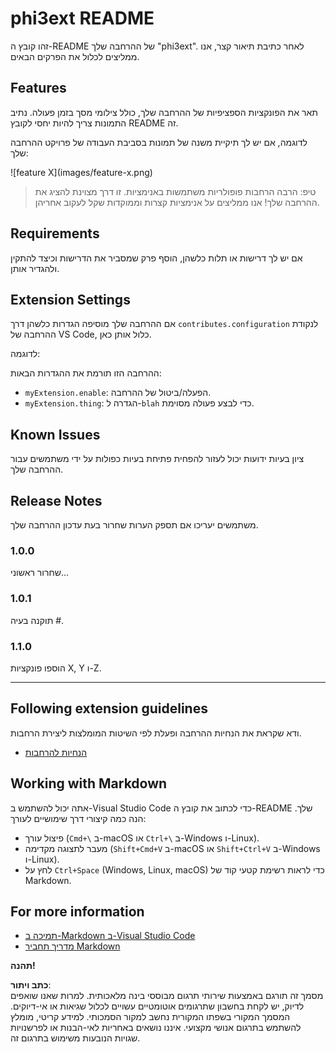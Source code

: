 # phi3ext README

זהו קובץ ה-README של ההרחבה שלך "phi3ext". לאחר כתיבת תיאור קצר, אנו ממליצים לכלול את הפרקים הבאים.

## Features

תאר את הפונקציות הספציפיות של ההרחבה שלך, כולל צילומי מסך בזמן פעולה. נתיב התמונות צריך להיות יחסי לקובץ README זה.

לדוגמה, אם יש לך תיקיית משנה של תמונות בסביבת העבודה של פרויקט ההרחבה שלך:

\!\[feature X\]\(images/feature-x.png\)

> טיפ: הרבה הרחבות פופולריות משתמשות באנימציות. זו דרך מצוינת להציג את ההרחבה שלך! אנו ממליצים על אנימציות קצרות וממוקדות שקל לעקוב אחריהן.

## Requirements

אם יש לך דרישות או תלות כלשהן, הוסף פרק שמסביר את הדרישות וכיצד להתקין ולהגדיר אותן.

## Extension Settings

אם ההרחבה שלך מוסיפה הגדרות כלשהן דרך `contributes.configuration` לנקודת ההרחבה של VS Code, כלול אותן כאן.

לדוגמה:

ההרחבה הזו תורמת את ההגדרות הבאות:

* `myExtension.enable`: הפעלה/ביטול של ההרחבה.
* `myExtension.thing`: הגדרה ל-`blah` כדי לבצע פעולה מסוימת.

## Known Issues

ציון בעיות ידועות יכול לעזור להפחית פתיחת בעיות כפולות על ידי משתמשים עבור ההרחבה שלך.

## Release Notes

משתמשים יעריכו אם תספק הערות שחרור בעת עדכון ההרחבה שלך.

### 1.0.0

שחרור ראשוני...

### 1.0.1

תוקנה בעיה #.

### 1.1.0

הוספו פונקציות X, Y ו-Z.

---

## Following extension guidelines

ודא שקראת את הנחיות ההרחבה ופעלת לפי השיטות המומלצות ליצירת הרחבות.

* [הנחיות להרחבות](https://code.visualstudio.com/api/references/extension-guidelines?WT.mc_id=aiml-137032-kinfeylo)

## Working with Markdown

אתה יכול להשתמש ב-Visual Studio Code כדי לכתוב את קובץ ה-README שלך. הנה כמה קיצורי דרך שימושיים לעורך:

* פיצול עורך (`Cmd+\` ב-macOS או `Ctrl+\` ב-Windows ו-Linux).
* מעבר לתצוגה מקדימה (`Shift+Cmd+V` ב-macOS או `Shift+Ctrl+V` ב-Windows ו-Linux).
* לחץ על `Ctrl+Space` (Windows, Linux, macOS) כדי לראות רשימת קטעי קוד של Markdown.

## For more information

* [תמיכה ב-Markdown ב-Visual Studio Code](http://code.visualstudio.com/docs/languages/markdown?WT.mc_id=aiml-137032-kinfeylo)
* [מדריך תחביר Markdown](https://help.github.com/articles/markdown-basics/)

**תהנה!**

**כתב ויתור**:  
מסמך זה תורגם באמצעות שירותי תרגום מבוססי בינה מלאכותית. למרות שאנו שואפים לדיוק, יש לקחת בחשבון שתרגומים אוטומטיים עשויים לכלול שגיאות או אי-דיוקים. המסמך המקורי בשפתו המקורית נחשב למקור הסמכותי. למידע קריטי, מומלץ להשתמש בתרגום אנושי מקצועי. איננו נושאים באחריות לאי-הבנות או לפרשנויות שגויות הנובעות משימוש בתרגום זה.
